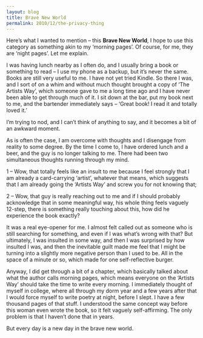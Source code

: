 ```yaml
---
layout: blog
title: Brave New World
permalink: 2010/12/the-privacy-thing
---
```



<p>Here&#8217;s what I wanted to mention &#8211; this <strong>Brave New World</strong>, I hope to use this category as something akin to my &#8216;morning pages&#8217;. Of course, for me, they are &#8216;night pages&#8217;. Let me explain.</p>
<p>I was having lunch nearby as I often do, and I usually bring a book or something to read &#8211; I use my phone as a backup, but it&#8217;s never the same. Books are still very useful to me. I have not yet tried Kindle. So there I was, and I sort of on a whim and without much thought brought a copy of &#8216;The Artists Way&#8217;, which someone gave to me a long time ago and I have never been able to get through much of it. I sit down at the bar, put my book next to me, and the bartender immediately says &#8211; &#8216;Great book! I read it and totally loved it.&#8217;</p>
<p>I&#8217;m trying to nod, and I can&#8217;t think of anything to say, and it becomes a bit of an awkward moment.</p>
<p>As is often the case, I am overcome with thoughts and I disengage from reality to some degree. By the time I come to, I have ordered lunch and a beer, and the guy is no longer talking to me. There had been two simultaneous thoughts running through my mind.</p>
<p>1 &#8211; Wow, that totally feels like an insult to me because I feel strongly that I am already a card-carrying &#8216;artist&#8217;, whatever that means, which suggests that I am already going the &#8216;Artists Way&#8217; and screw you for not knowing that;</p>
<p>2 &#8211; Wow, that guy is really reaching out to me and if I should probably acknowledge that in some meaningful way, his whole thing feels vaguely 12-step, there is something really touching about this, how did he experience the book exactly?</p>
<p>It was a real eye-opener for me. I almost felt called out as someone who is still searching for something, and even if I was what&#8217;s wrong with that? But ultimately, I was insulted in some way, and then I was surprised by how insulted I was, and then the inevitable guilt made me feel that I might be turning into a slightly more negative person than I used to be. All in the space of a minute or so, which made for one self-reflective burger.</p>
<p>Anyway, I did get through a bit of a chapter, which basically talked about what the author calls morning pages, which means everyone on the &#8216;Artists Way&#8217; should take the time to write every morning. I immediately thought of myself in college, where all through my dorm year and a few years after that I would force myself to write poetry at night, before I slept. I have a few thousand pages of that stuff. I understood the same concept way before this woman even wrote the book, so it felt vaguely self-affirming. The only problem is that I haven&#8217;t done that in years.</p>
<p>But every day is a new day in the brave new world.</p>

